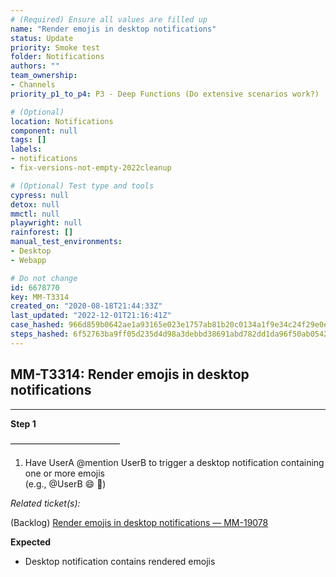 ```yaml
---
# (Required) Ensure all values are filled up
name: "Render emojis in desktop notifications"
status: Update
priority: Smoke test
folder: Notifications
authors: ""
team_ownership: 
- Channels
priority_p1_to_p4: P3 - Deep Functions (Do extensive scenarios work?)

# (Optional)
location: Notifications
component: null
tags: []
labels: 
- notifications
- fix-versions-not-empty-2022cleanup

# (Optional) Test type and tools
cypress: null
detox: null
mmctl: null
playwright: null
rainforest: []
manual_test_environments: 
- Desktop
- Webapp

# Do not change
id: 6678770
key: MM-T3314
created_on: "2020-08-18T21:44:33Z"
last_updated: "2022-12-01T21:16:41Z"
case_hashed: 966d859b0642ae1a93165e023e1757ab81b20c0134a1f9e34c24f29e0ef6b4f0f0029035bfb401039daf8589bf412250
steps_hashed: 6f52763ba9ff05d235d4d98a3debbd38691abd782dd1da96f50ab05426f5cfd282ce82bc44095565a62b7aec310f1ebc
---
```


<!-- (Auto-generated) Based on frontmatter's "key" and "name" -->

## MM-T3314: Render emojis in desktop notifications

---

**Step 1**

–––––––––––––––––––––––––

1. Have UserA @mention UserB to trigger a desktop notification containing one or more emojis
   \
   (e.g., @UserB :smile: :tada:)

_Related ticket(s):_

(Backlog) [Render emojis in desktop notifications — MM-19078](https://mattermost.atlassian.net/browse/MM-19078)

**Expected**

- Desktop notification contains rendered emojis
